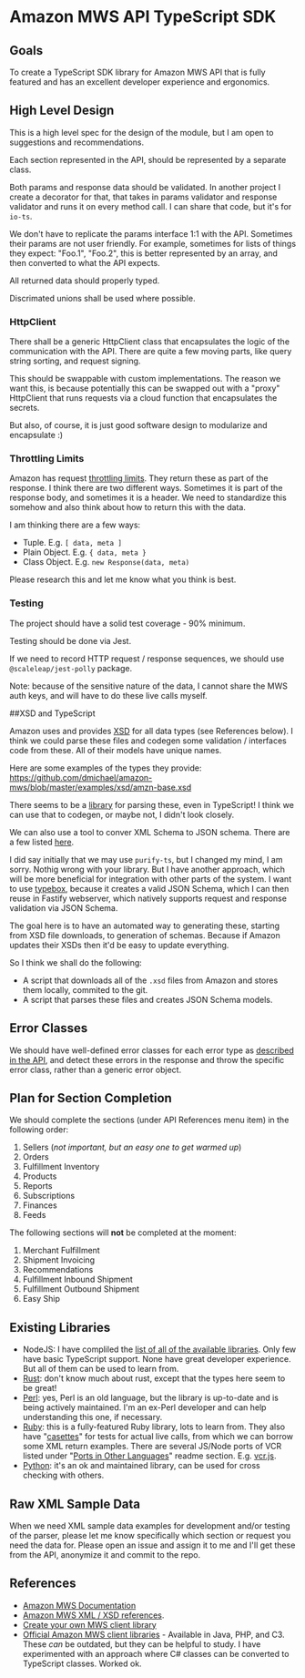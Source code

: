 # Amazon MWS API TypeScript SDK

## Goals

To create a TypeScript SDK library for Amazon MWS API that is fully featured and has an excellent developer experience and ergonomics.

## High Level Design

This is a high level spec for the design of the module, but I am open to suggestions and recommendations.

Each section represented in the API, should be represented by a separate class.

Both params and response data should be validated. In another project I create a decorator for that, that takes in params validator and response validator and runs it on every method call. I can share that code, but it's for `io-ts`.

We don't have to replicate the params interface 1:1 with the API. Sometimes their params are not user friendly. For example, sometimes for lists of things they expect: "Foo.1", "Foo.2", this is better represented by an array, and then converted to what the API expects.

All returned data should properly typed.

Discrimated unions shall be used where possible.

### HttpClient

There shall be a generic HttpClient class that encapsulates the logic of the communication with the API. There are quite a few moving parts, like query string sorting, and request signing.

This should be swappable with custom implementations. The reason we want this, is because potentially this can be swapped out with a "proxy" HttpClient that runs requests via a cloud function that encapsulates the secrets.

But also, of course, it is just good software design to modularize and encapsulate :)

### Throttling Limits

Amazon has request [throttling limits](http://docs.developer.amazonservices.com/en_CA/dev_guide/DG_Throttling.html). They return these as part of the response. I think there are two different ways. Sometimes it is part of the response body, and sometimes it is a header. We need to standardize this somehow and also think about how to return this with the data.

I am thinking there are a few ways:

* Tuple. E.g. `[ data, meta ]`
* Plain Object. E.g. `{ data, meta }`
* Class Object. E.g. `new Response(data, meta)`

Please research this and let me know what you think is best.

### Testing

The project should have a solid test coverage - 90% minimum.

Testing should be done via Jest.

If we need to record HTTP request / response sequences, we should use `@scaleleap/jest-polly` package.

Note: because of the sensitive nature of the data, I cannot share the MWS auth keys, and will have to do these live calls myself.

##XSD and TypeScript

Amazon uses and provides [XSD](https://www.w3.org/TR/xmlschema11-2/#built-in-datatypes) for all data types (see References below). I think we could parse these files and codegen some validation / interfaces code from these. All of their models have unique names.

Here are some examples of the types they provide: https://github.com/dmichael/amazon-mws/blob/master/examples/xsd/amzn-base.xsd

There seems to be a [library](https://github.com/khusamov/wsdl-xsd-parser) for parsing these, even in TypeScript! I think we can use that to codegen, or maybe not, I didn't look closely.

We can also use a tool to conver XML Schema to JSON schema. There are a few listed [here](https://stackoverflow.com/questions/3922026/generate-json-schema-from-xml-schema-xsd).

I did say initially that we may use `purify-ts`, but I changed my mind, I am sorry. Nothig wrong with your library. But I have another approach, which will be more beneficial for integration with other parts of the system. I want to use [typebox](https://github.com/sinclairzx81/typebox), because it creates a valid JSON Schema, which I can then reuse in Fastify webserver, which natively supports request and response validation via JSON Schema.

The goal here is to have an automated way to generating these, starting from XSD file downloads, to generation of schemas. Because if Amazon updates their XSDs then it'd be easy to update everything.

So I think we shall do the following:

* A script that downloads all of the `.xsd` files from Amazon and stores them locally, commited to the git.
* A script that parses these files and creates JSON Schema models.

## Error Classes

We should have well-defined error classes for each error type as [described in the API](http://docs.developer.amazonservices.com/en_CA/dev_guide/DG_Errors.html), and detect these errors in the response and throw the specific error class, rather than a generic error object.

## Plan for Section Completion

We should complete the sections (under API References menu item) in the following order:

1. Sellers (*not important, but an easy one to get warmed up*)
2. Orders
3. Fulfillment Inventory
4. Products
5. Reports
6. Subscriptions
7. Finances
8. Feeds

The following sections will **not** be completed at the moment:

1. Merchant Fulfillment
2. Shipment Invoicing
3. Recommendations
4. Fulfillment Inbound Shipment
5. Fulfillment Outbound Shipment
6. Easy Ship

## Existing Libraries

* NodeJS: I have compliled the [list of all of the available libraries](https://docs.google.com/spreadsheets/d/1IC4X_tDygVEXbHhoFsugWmifksCRGjSoIDELpG8KXoI/edit#gid=0). Only few have basic TypeScript support. None have great developer experience. But all of them can be used to learn from.
* [Rust](https://github.com/fluxxu/mws-rs): don't know much about rust, except that the types here seem to be great!
* [Perl](https://github.com/interchange/Amazon-MWS): yes, Perl is an old language, but the library is up-to-date and is being actively maintained. I'm an ex-Perl developer and can help understanding this one, if necessary.
* [Ruby](https://github.com/hakanensari/peddler): this is a fully-featured Ruby library, lots to learn from. They also have "[casettes](https://github.com/hakanensari/peddler/tree/master/test/vcr_cassettes)" for tests for actual live calls, from which we can borrow some XML return examples. There are several JS/Node ports of VCR listed under "[Ports in Other Languages](https://github.com/vcr/vcr)" readme section. E.g. [vcr.js](https://github.com/elcuervo/vcr.js).
* [Python](https://github.com/python-amazon-mws/python-amazon-mws): it's an ok and maintained library, can be used for cross checking with others.

## Raw XML Sample Data

When we need XML sample data examples for development and/or testing of the parser, please let me know specifically which section or request you need the data for. Please open an issue and assign it to me and I'll get these from the API, anonymize it and commit to the repo.

## References

* [Amazon MWS Documentation](https://developer.amazonservices.ca/gp/mws/docs.html)
* [Amazon MWS XML / XSD references](https://images-na.ssl-images-amazon.com/images/G/01/rainier/help/XML_Documentation_Intl.pdf).
* [Create your own MWS client library](http://docs.developer.amazonservices.com/en_CA/dev_guide/DG_ClientLibraries.html)
* [Official Amazon MWS client libraries](https://developer.amazonservices.com/tools) - Available in Java, PHP, and C3. These *can* be outdated, but they can be helpful to study. I have experimented with an approach where C# classes can be converted to TypeScript classes. Worked ok.